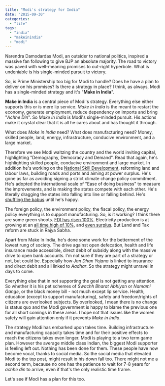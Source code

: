```yaml
---
title: "Modi's strategy for India"
date: "2015-09-30"
categories: 
  - "life"
tags: 
  - "india"
  - "makeinindia"
  - "modi"
---
```


Narendra Damodardas Modi, an outsider to national politics, inspired a massive fan following to give BJP an absolute majority. The road to victory was paved with well-meaning promises to out-right hyperbole. What is undeniable is his single-minded pursuit to victory.

So, is Prime Ministership too big for Modi to handle? Does he have a plan to deliver on his promises? Is there a strategy in place? I think, as always, Modi has a single-minded strategy and it's "**Make in India**".

**Make in India** is a central piece of Modi's strategy. Everything else either supports this or is mere lip service. _Make in India_ is the meant to restart the economy, generate employment, reduce dependency on imports and bring "_Achhe Din_". So _Make in India_ is Modi's single-minded pursuit. His actions make it crystal clear that it is all he cares about and has thought it through.

What does _Make in India_ need? What does manufacturing need? Money, skilled people, land, energy, infrastructure, conducive environment, and a large market.

Therefore we see Modi waltzing the country and the world inviting capital, highlighting "Demography, Democracy and Demand". Read that again, he's highlighting skilled people, conducive environment and large market. In addition he's working on the [National Skill Development](http://thenamopatrika.com/achievements-of-ministry-of-skill-development-and-entrepreneurship-in-a-year/), reforming land and labour laws, building roads and ports and aiming at power surplus. He's gone as far as avoiding signing a strict climate change policy commitment. He's adopted the international scale of "Ease of doing business" to measure the improvements, and is making the states compete with each other. He's literally dragging the states into falling into line or falling behind. He's [shuffling the babus](http://timesofindia.indiatimes.com/india/Major-rejig-Govt-appoints-17-secretaries/articleshow/47521634.cms) until he's happy.

The foreign policy, the environment policy, the fiscal policy, the energy policy everything is to support manufacturing. So, is it working? I think there are some green shoots. [FDI has risen 100%](http://www.ft.com/cms/s/3/fdd0e3c2-65fc-11e5-97d0-1456a776a4f5.html#axzz3n80Tyx1M "India received more FDI in the first half of 2015 than in all of 2014."). Electricity production is at growing at an [all time high of 10%](https://en.wikipedia.org/wiki/Electricity_sector_in_India#cite_ref-growthElectricitySector_10-0), and [even surplus](http://timesofindia.indiatimes.com/business/india-business/Curious-case-of-surplus-power-but-lack-of-buyers/pmarticleshow/47227137.cms?prtpage=1). But Land and Tax reform are stuck in Rajya Sabha.

Apart from Make In India, he's done some work for the betterment of the lowest rung of society. The drive against open defecation, health and life insurance made accessible, direct debit of subsidy along with the massive drive to open bank accounts. I'm not sure if they are part of a strategy or not, but could be. Especially how _Jan Dhan Yojana_ is linked to insurance and direct debit and all linked to _Aadhar_. So the strategy might unravel in days to come.

Everything else that in not supporting the goal is not getting any attention. So whether it is his pet schemes of _Swachh Bharat Abhiyan_ or _Namami Gange_, or the black money bill - not much except lip service. Health, education (except to support manufacturing), safety and freedom/rights of citizens are overlooked subjects. By overlooked, I mean there is no change is status quo and the Modi government is happy to blame the previous one for all short comings in these areas. I hope not that issues like the women safety will gain attention only if it prevents _Make in India_.

The strategy Modi has embarked upon takes time. Building infrastructure and manufacturing capacity takes time and for their positive effects to reach the citizens takes even longer. Modi is playing to a two term game plan. However the average middle class Indian, the biggest Modi supporter is feeling left out. Nothing has been done for them. These people have now become vocal, thanks to social media. So the social media that elevated Modi to the top post, might result in his down fall too. There might not me a second term, because no one has the patience to wait for 7-8 years for _achhe din_ to arrive, even if that's the only realistic time frame.

Let's see if Modi has a plan for this too.
